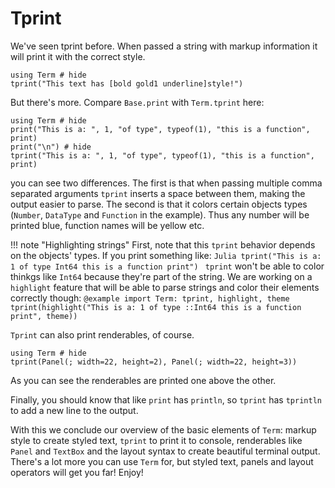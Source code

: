 # Tprint 
We've seen tprint before. When passed a string with markup information it will print it with the correct style.

```@example
using Term # hide
tprint("This text has [bold gold1 underline]style!")
```

But there's more. Compare `Base.print` with `Term.tprint` here:
```@example
using Term # hide
print("This is a: ", 1, "of type", typeof(1), "this is a function", print)
print("\n") # hide
tprint("This is a: ", 1, "of type", typeof(1), "this is a function", print)
```

you can see two differences. The first is that when passing multiple comma separated arguments `tprint` inserts a space between them, making the output easier to parse. The second is that it colors certain objects types (`Number`, `DataType` and `Function` in the example). Thus any number will be printed blue, function names will be yellow etc.

!!! note "Highlighting strings"
    First, note that this `tprint` behavior depends on the objects' types. If you print something like:
    ```Julia
    tprint("This is a: 1 of type Int64 this is a function print")
    ```
    `tprint` won't be able to color thinkgs like `Int64` because they're part of the string.
    We are working on a `highlight` feature that will be able to parse strings and color their elements correctly though:
    ```@example
    import Term: tprint, highlight, theme
    tprint(highlight("This is a: 1 of type ::Int64 this is a function print", theme))
    ```


`Tprint` can also print renderables, of course.
```@example
using Term # hide
tprint(Panel(; width=22, height=2), Panel(; width=22, height=3))
```
As you can see the renderables are printed one above the other. 


Finally, you should know that like `print` has `println`, so `tprint` has `tprintln` to add a new line to the output.

With this we conclude our overview of the basic elements of `Term`: markup style to create styled text, `tprint` to print it to console, renderables like `Panel` and `TextBox` and the layout syntax to create beautiful terminal output. 
There's a lot more you can use `Term` for, but styled text, panels and layout operators will get you far! Enjoy!